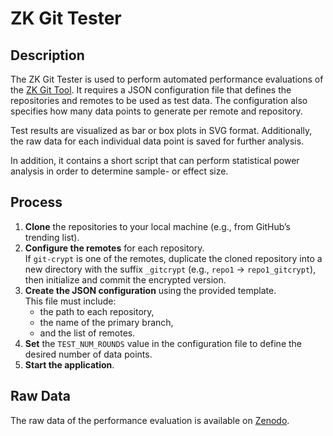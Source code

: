 # ZK Git Tester

## Description
The ZK Git Tester is used to perform automated performance evaluations of the [ZK Git Tool](https://github.com/zkgitnet).  It requires a JSON configuration file that defines the repositories and remotes to be used as test data. The configuration also specifies how many data points to generate per remote and repository.

Test results are visualized as bar or box plots in SVG format. Additionally, the raw data for each individual data point is saved for further analysis.

In addition, it contains a short script that can perform statistical power analysis in order to determine sample- or effect size.

## Process
1. **Clone** the repositories to your local machine (e.g., from GitHub’s trending list).
2. **Configure the remotes** for each repository.  
   If `git-crypt` is one of the remotes, duplicate the cloned repository into a new directory with the suffix `_gitcrypt` (e.g., `repo1` → `repo1_gitcrypt`), then initialize and commit the encrypted version.
3. **Create the JSON configuration** using the provided template.  
   This file must include:
   - the path to each repository,
   - the name of the primary branch,
   - and the list of remotes.
4. **Set** the `TEST_NUM_ROUNDS` value in the configuration file to define the desired number of data points.
5. **Start the application**.

## Raw Data
The raw data of the performance evaluation is available on [Zenodo](https://doi.org/10.5281/zenodo.15399286).
